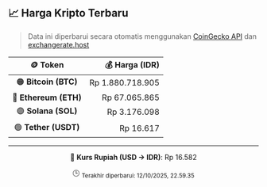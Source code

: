 

<!-- HARGA_KRIPTO -->
## 📈 Harga Kripto Terbaru

> Data ini diperbarui secara otomatis menggunakan [CoinGecko API](https://www.coingecko.com/) dan [exchangerate.host](https://exchangerate.host/)

<div align="center">

| 🪙 Token | 💰 Harga (IDR) |
|:------:|---------------:|
| 🟠 **Bitcoin (BTC)**   | Rp 1.880.718.905 |
| 🔵 **Ethereum (ETH)**  | Rp 67.065.865 |
| 🟣 **Solana (SOL)**    | Rp 3.176.098 |
| 🟢 **Tether (USDT)**   | Rp 16.617 |

---

💱 **Kurs Rupiah (USD → IDR)**: Rp 16.582

🕒 <sub>Terakhir diperbarui: 12/10/2025, 22.59.35</sub>

</div>
<!-- /HARGA_KRIPTO -->